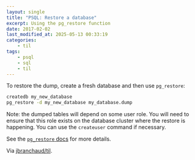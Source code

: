 ```yaml
---
layout: single
title: "PSQL: Restore a database"
excerpt: Using the pg_restore function
date: 2017-02-02
last_modified_at: 2025-05-13 00:33:19
categories:
    - til
tags:
    - psql
    - sql
    - til
---
```


To restore the dump, create a fresh database and then use `pg_restore`:

```bash
createdb my_new_database
pg_restore -d my_new_database my_database.dump
```

Note: the dumped tables will depend on some user role. You will need to
ensure that this role exists on the database cluster where the restore is
happening. You can use the `createuser` command if necessary.

See the
[`pg_restore`
docs](http://www.postgresql.org/docs/current/static/app-pgrestore.html)
for more details.

Via [jbranchaud/til](https://github.com/jbranchaud/til).
